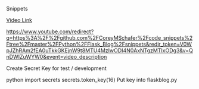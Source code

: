 Snippets


[Video Link](https://www.youtube.com/watch?v=QnDWIZuWYW0&list=PL-osiE80TeTs4UjLw5MM6OjgkjFeUxCYH&index=2) 

https://www.youtube.com/redirect?q=https%3A%2F%2Fgithub.com%2FCoreyMSchafer%2Fcode_snippets%2Ftree%2Fmaster%2FPython%2FFlask_Blog%2Fsnippets&redir_token=V0WpJZhRAm2fEA0uTkkGKEjnW9t8MTU4MzIwODI4N0AxNTgzMTIxODg3&v=QnDWIZuWYW0&event=video_description



Create Secret Key for test / development 

python
import secrets 
secrets.token_key(16)
Put key into flaskblog.py
